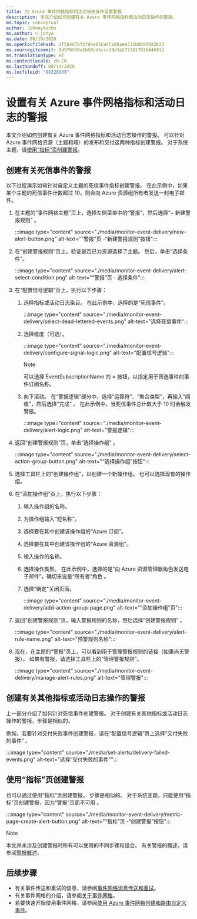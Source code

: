 ```yaml
---
title: 为 Azure 事件网格指标和活动日志操作设置警报
description: 本文介绍如何创建有关 Azure 事件网格指标和活动日志操作的警报。
ms.topic: conceptual
author: Johnnytechn
ms.author: v-johya
ms.date: 08/10/2020
ms.openlocfilehash: 2f5b4d7bf2fd4e056a45a08aee331b0b9f8d2635
ms.sourcegitcommit: 9d9795f8a5b50cd5ccc19d3a2773817836446912
ms.translationtype: HT
ms.contentlocale: zh-CN
ms.lasthandoff: 08/14/2020
ms.locfileid: "88228938"
---
```

# <a name="set-alerts-on-azure-event-grid-metrics-and-activity-logs"></a>设置有关 Azure 事件网格指标和活动日志的警报
本文介绍如何创建有关 Azure 事件网格指标和活动日志操作的警报。 可以针对 Azure 事件网格资源（主题和域）的发布和交付这两种指标创建警报。 对于系统主题，请[使用“指标”页创建警报](#create-alerts-using-the-metrics-page)。

## <a name="create-alerts-on-dead-lettered-events"></a>创建有关死信事件的警报
以下过程演示如何针对自定义主题的死信事件指标创建警报。 在此示例中，如果某个主题的死信事件计数超过 10，则会向 Azure 资源组所有者发送一封电子邮件。 

1. 在主题的“事件网格主题”页上，选择左侧菜单中的“警报”，然后选择“+ 新建警报规则”  。 

    :::image type="content" source="./media/monitor-event-delivery/new-alert-button.png" alt-text="“警报”页 -“新建警报规则”按钮":::
2. 在“创建警报规则”页上，验证是否已为资源选择了主题。 然后，单击“选择条件”。 

    :::image type="content" source="./media/monitor-event-delivery/alert-select-condition.png" alt-text="“警报”页 - 选择条件":::    
3. 在“配置信号逻辑”页上，执行以下步骤：
    1. 选择指标或活动日志条目。 在此示例中，选择的是“死信事件”。 

        :::image type="content" source="./media/monitor-event-delivery/select-dead-lettered-events.png" alt-text="选择死信事件":::        
    2. 选择维度（可选）。 
        
        :::image type="content" source="./media/monitor-event-delivery/configure-signal-logic.png" alt-text="配置信号逻辑":::        

        > [!NOTE]
        > 可以选择 EventSubscriptionName 的 **+** 按钮，以指定用于筛选事件的事件订阅名称。 
    3. 向下滚动。 在“警报逻辑”部分中，选择“运算符”、“聚合类型”，再输入“阈值”，然后选择“完成”    。 在此示例中，当死信事件总计数大于 10 时会触发警报。 
    
        :::image type="content" source="./media/monitor-event-delivery/alert-logic.png" alt-text="警报逻辑":::                
4. 返回“创建警报规则”页，单击“选择操作组” 。

    :::image type="content" source="./media/monitor-event-delivery/select-action-group-button.png" alt-text="“选择操作组”按钮":::
5. 选择工具栏上的“创建操作组”，以创建一个新操作组。 也可以选择现有的操作组。        
6. 在“添加操作组”页上，执行以下步骤：
    1. 输入操作组的名称。
    1. 为操作组输入“短名称”。
    1. 选择要在其中创建该操作组的“Azure 订阅”。
    1. 选择要在其中创建该操作组的“Azure 资源组”。
    1. 输入操作的名称。 
    1. 选择操作类型。 在此示例中，选择的是“向 Azure 资源管理器角色发送电子邮件”，确切来说是“所有者”角色 。 
    1. 选择“确定”关闭页面。 
    
        :::image type="content" source="./media/monitor-event-delivery/add-action-group-page.png" alt-text="“添加操作组”页":::                   
7. 返回“创建警报规则”页，输入警报规则的名称，然后选择“创建警报规则” 。

    :::image type="content" source="./media/monitor-event-delivery/alert-rule-name.png" alt-text="预警规则名称":::  
8. 现在，在主题的“警报”页上，可以看到用于管理警报规则的链接（如果尚无警报）。 如果有警报，请选择工具栏上的“管理警报规则”。  

    :::image type="content" source="./media/monitor-event-delivery/manage-alert-rules.png" alt-text="管理警报":::

## <a name="create-alerts-on-other-metrics-or-activity-log-operations"></a>创建有关其他指标或活动日志操作的警报
上一部分介绍了如何针对死信事件创建警报。 对于创建有关其他指标或活动日志操作的警报，步骤是相似的。 

例如，若要针对交付失败事件创建警报，请在“配置信号逻辑”页上选择“交付失败的事件” 。 

:::image type="content" source="./media/set-alerts/delivery-failed-events.png" alt-text="选择“交付失败的事件”":::


## <a name="create-alerts-using-the-metrics-page"></a>使用“指标”页创建警报
也可以通过使用“指标”页创建警报。 步骤是相似的。 对于系统主题，只能使用“指标”页创建警报，因为“警报”页面不可用 。 

:::image type="content" source="./media/monitor-event-delivery/metric-page-create-alert-button.png" alt-text="“指标”页 -“创建警报”按钮":::   
    

> [!NOTE]
> 本文并未涉及创建警报时所有可以使用的不同步骤和组合。 有关警报的概述，请参阅[警报概述](../azure-monitor/platform/alerts-metric.md)。

## <a name="next-steps"></a>后续步骤

* 有关事件传送和重试的信息，请参阅[事件网格消息传送和重试](delivery-and-retry.md)。
* 有关事件网格的介绍，请参阅[关于事件网格](overview.md)。
* 若要快速开始使用事件网格，请参阅[使用 Azure 事件网格创建和路由自定义事件](custom-event-quickstart.md)。

